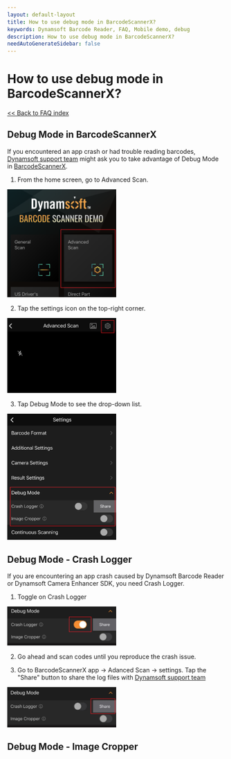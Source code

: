 ```yaml
---
layout: default-layout
title: How to use debug mode in BarcodeScannerX?
keywords: Dynamsoft Barcode Reader, FAQ, Mobile demo, debug
description: How to use debug mode in BarcodeScannerX?
needAutoGenerateSidebar: false
---
```


# How to use debug mode in BarcodeScannerX?

[<< Back to FAQ index](index.md)


## Debug Mode in BarcodeScannerX

If you encountered an app crash or had trouble reading barcodes, [Dynamsoft support team](https://www.dynamsoft.com/company/contact/?ver=latest) might ask you to take advantage of Debug Mode in [BarcodeScannerX](https://www.dynamsoft.com/barcode-reader/sdk-mobile/#appDemo).

1. From the home screen, go to Advanced Scan.

<img src="../assets/home_screen.png" alt="Home screen"  width="50%" height="50%">

2. Tap the settings icon on the top-right corner.

<img src="../assets/advanced_scan.png" alt="Advanced scan"  width="50%" height="50%">

3. Tap Debug Mode to see the drop-down list.

<img src="../assets/debug_mode.jpg" alt="Debug mode"  width="50%" height="50%">

## Debug Mode - Crash Logger

If you are encountering an app crash caused by Dynamsoft Barcode Reader or Dynamsoft Camera Enhancer SDK, you need Crash Logger.

1. Toggle on Crash Logger

<img src="../assets/crash_toggle_on.jpg" alt="Home screen"  width="50%" height="50%">

2. Go ahead and scan codes until you reproduce the crash issue.

3. Go to BarcodeScannerX app -> Adanced Scan -> settings. Tap the "Share" button to share the log files with [Dynamsoft support team](https://www.dynamsoft.com/company/contact/?ver=latest)

<img src="../assets/crash_share.jpg" alt="Home screen"  width="50%" height="50%">


## Debug Mode - Image Cropper


